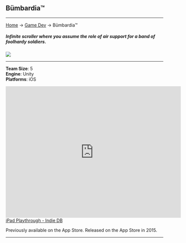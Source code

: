 ## Bümbardia™

---
[Home](/) -> [Game Dev](/game_dev) -> Bümbardia™

##### Infinite scroller where you assume the role of air support for a band of foolhardy soldiers.
<img src="https://media.indiedb.com/images/presskit/1/2/1054/Chipmonk_Cover_Art_ReallyWide.1.png?raw=true"/>

---

**Team Size**: 5
<br>
**Engine**: Unity
<br>
**Platforms**: iOS
<br>

<iframe width="560" height="420" src="https://www.indiedb.com/media/iframe/1943541" frameborder="0" allowfullscreen></iframe><br><a href="https://www.indiedb.com/games/bumbardia/videos/ipad-playthrough">iPad Playthrough - Indie DB</a>

Previously available on the App Store.
Released on the App Store in 2015.

---

